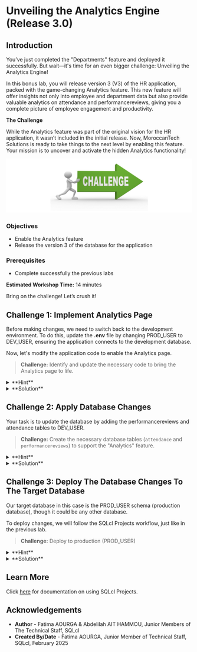 # Unveiling the Analytics Engine (Release 3.0)

## Introduction

You’ve just completed the "Departments" feature and deployed it successfully. But wait—it's time for an even bigger challenge: Unveiling the Analytics Engine!

In this bonus lab, you will release version 3 (V3) of the HR application, packed with the game-changing Analytics feature. This new feature will offer insights not only into employee and department data but also provide valuable analytics on attendance and performancereviews, giving you a complete picture of employee engagement and productivity.

**The Challenge**

While the Analytics feature was part of the original vision for the HR application, it wasn’t included in the initial release. Now, MoroccanTech Solutions is ready to take things to the next level by enabling this feature. Your mission is to uncover and activate the hidden Analytics functionality!

![Challenge picture](./images/challenge-pic.png " ")

### **Objectives**

* Enable the Analytics feature
* Release the version 3 of the database for the application

### **Prerequisites**

* Complete successfully the previous labs

**Estimated Workshop Time:** 14 minutes

Bring on the challenge! Let’s crush it!

## Challenge 1: Implement Analytics Page

Before making changes, we need to switch back to the development environment. To do this, update the **.env** file by changing PROD_USER to DEV_USER, ensuring the application connects to the development database.

Now, let's modify the application code to enable the Analytics page.

> **Challenge:** Identify and update the necessary code to bring the Analytics page to life.

<details><summary>**Hint**</summary>
    Remember where we made the change for the Departments page? Go to the same place—you’ll find the required change just below it, similar to what you did for Departments.
</details>

<details><summary>**Solution**</summary>

1. From the app folder, navigate to the pages

    ![Analytics code location](./images/analytics-code-location.png " ")

2. Double click on the pages folder then the 'HRPageContentSwitcher.tsx' file

3. Go to the line 72 where you will do the change

    ![Identify code change](./images/where-to-change-in-code.png " ")

4. Remove the PlaceHolder after return and replace it with '< AnalyticsPage />'

    ![Implement the change](./images/code-change-done.png " ")

5. Refresh the application and go to the Analytics section. It should appear now

    ![Analytics page appearing](./images/analytics-appears.png " ")

>**Note:** If you lost your application window, run it again as you did the first time.

As you can see, only the Employees per Department analytics is working—the others are not. This is because the performancereviews and attendance tables are missing and haven’t been created yet.

</details>

<!--* **Challenge:** Create the necessary database tables (`attendance` and `performancereviews`) to support the "Analytics" feature.
* **Hint:**
        * Use SQLcl to create the tables with appropriate columns and data types.
    ### `attendance` Table

    | Column Name      | Data Type       | Constraints             |
    |------------------|-----------------|------------------------|
    | ATTENDANCE_ID    | NUMBER(38)      | NOT NULL PRIMARY KEY   |
    | EMPLOYEE_ID      | NUMBER(38)      |                        |
    | CHECK_IN         | TIMESTAMP(6)    |                        |
    | CHECK_OUT        | TIMESTAMP(6)    |                        |
    | STATUS           | VARCHAR2(20)    |                        |
    * **`performancereviews` Table

    | Column Name         | Data Type       | Constraints            |
    |----------------------|-----------------|-----------------------|
    | REVIEW_ID           | NUMBER(38)      | NOT NULL PRIMARY KEY   |
    | EMPLOYEE_ID         | NUMBER(38)      |                        |
    | REVIEW_DATE         | DATE            |                        |
    | PERFORMANCE_SCORE   | NUMBER(3,2)     |                        |
    | GOALS_ACHIEVED      | VARCHAR2(255)   |                        |
    | AREAS_IMPROVEMENT   | VARCHAR2(255)   |                        |
    | REVIEWER_ID         | NUMBER(38)      |                        |
    | NEXTREVIEWDATE      | DATE            |                        |

     * Consider adding sample data to the tables to test the analytics functionality. 

    <details>
         <summary>Solution</summary>
    * **Step 1: Connect to DEV Schema**
        * **Using Named Connection:**
                ```sql
                connect <your_named_connection> 
                ```
        * **Using Wallet:**
                ```sql
                SQL> set cloudconfig directory/client_credentials.zip 
                Wallet Password:  **********
                ``` 
                ```sql
                SQL> connect username@servicename
                password
                ```
            * **Refer to the previous lab for detailed instructions on connecting to the database using a wallet.**

        * **Step 2: Create Tables**
            ```sql
            CREATE TABLE attendance (
                ATTENDANCE_ID NUMBER(38) NOT NULL PRIMARY KEY, 
                EMPLOYEE_ID NUMBER(38),
                CHECK_IN TIMESTAMP(6),
                CHECK_OUT TIMESTAMP(6),
                STATUS VARCHAR2(20)
            );

            CREATE TABLE performancereviews (
                REVIEW_ID NUMBER(38) NOT NULL PRIMARY KEY,
                EMPLOYEE_ID NUMBER(38),
                REVIEW_DATE DATE,
                PERFORMANCE_SCORE NUMBER(3,2),
                GOALS_ACHIEVED VARCHAR2(255),
                AREAS_IMPROVEMENT VARCHAR2(255),
                REVIEWER_ID NUMBER(38),
                NEXT_REVIEW_DATE DATE
            );
            ```
            -- Insert sample data into tables
            ```
            INSERT INTO attendance (EMPLOYEE_ID, CHECK_IN, CHECK_OUT, STATUS) VALUES (1, TO_DATE('2024-07-01', 'YYYY-MM-DD'), TO_DATE('2024-07-01 17:00', 'YYYY-MM-DD HH24:MI'), 'Present'); 
            -- Insert more sample data as needed
            ```
        
    </details>-->

## Challenge 2: Apply Database Changes

Your task is to update the database by adding the performancereviews and attendance tables to DEV_USER.

<!-- In this challenge, you will apply new database changes by adding the performancereviews and attendance tables to DEV_USER. -->

> **Challenge:** Create the necessary database tables (`attendance` and `performancereviews`) to support the "Analytics" feature.

<details><summary>**Hint**</summary>

Run the SQL scripts (attendance\_table.sql and performancereviews\_table.sql) in the scripts folder, just as you did previously for the employees and departments tables.

</details>

<details><summary>**Solution**</summary>

* **Step 1: Connect to DEV_USER**
    * **Using SQLcl:**
            ```sql
                connect DEV_USER/[PASSWORD]
                ```
    * **Using SQL Developer Web:**
    Signin with DEV_USER credentials

* **Step 2: Create Tables**

    * **Using SQLcl:**
        * Make sure you are in the scripts directory.
        * Execute the attendance\_table.sql and performancereviews\_table.sql
                ```sql
                    @attendance_table.sql
                ```
                ```sql
                    @performancereviews_table.sql
                ```

    * **Using SQL Developer Web:**
    Copy and past the content of the tabes scripts to SQL Developer Web sql worksheet and run the script.

* **Step 3: Refresh the application**

    Refresh the application window to view the Analytics page with the data.

    ![Analytics page working](./images/analytics-page-works.png " ")

</details>

<!--* **Challenge:** Your goal is to complete and activate the "Analytics" feature by identifying incomplete code sections, resolving placeholders, integrating missing components, and bringing the feature from a fragmented state to full functionality.

    <details> <summary>Hint</summary>
    * Create a new Git branch for the "Analytics" feature.
    * Look for comments within the code that mention or contain "TODO" "UNCOMPLETED" "Analytics," "charts," or similar terms.
    * Search for file or folder names that might contain "analytics" keywords.
    * Utilize your code editor's search functionality to locate relevant code sections.
    </details>
    <details> <summary>Solution</summary>
        * **Example Solution:**
        * check out to your feature branch :
        ```
          git checkout -b TICKET-2-Analytics
        ```
        * Search for files or folders with names like "analytics" or "Charts".
        * Use your code editor's search functionality to find code blocks that are commented out or appear to be incomplete.
        * **Specifically, look for comments like `// TODO: ANALYTICS FEATURE` and lines where placeholder values are used.**
        * look at the screenshots bellow and make the necessary changes to make your code work:
    ![charts](./images/placeholder.png " ")
    in line 73 , delete the place golder component "<PlaceHolder PlaceHolderName={'Analytics'}/>" and replace it with Analytics component <AnalyticsPage>.
    ![charts](./images/charts-files.png " ")
    there's also few changes to do in the charts components files ...
    ![charts](./images/attendanceChart.png " ")
    change the name of the Variable tableName with your new table name : Attendance.
    ![charts](./images/performance-chart.png)
    change the name of the Variable tableName with your new table name : PerformanceReview.

        Great , now run your application to see your changes, and Verify that the displayed analytics data is accurate and reflects the current state of the employee data.
         ```sql
         <copy>
         npm run dev
        </copy>
        ```
    </details>-->

## Challenge 3: Deploy The Database Changes To The Target Database

Our target database in this case is the PROD_USER schema (production database), though it could be any other database.

To deploy changes, we will follow the SQLcl Projects workflow, just like in the previous lab.

> **Challenge:** Deploy to production (PROD_USER)

<details><summary>**Hint**</summary>
Follow the same steps as in the previous lab, applying SQLcl Projects commands until you deploy and get the Analytics feature working.
<!--1. Deploy the application to production by changing the user in the .env file to PROD_USER.
2. The Analytics page will not work if you refresh and check it, as PROD_USER doesn’t contain the two new tables.
3. In SQLcl, connect as DEV_USER and navigate to the application folder.
4. Create a new branch and check out to it for future changes.
5. Export the new objects from DEV_USER.
6. Run the subsequent commands after the export, as in the previous lab, until you generate the artifact.
7. Connect to PROD_USER and run the deploy command to apply the changes.
8. Refresh the application. The Analytics page should work correctly.-->

<!--1. Deploy the application to production by changing the user in the .env file to PROD_USER
2. The Analytics page will not work now if you refresh and check it cause PROD_USER does't contain the two new tables
3. In SQLcl connect as DEV_USER and be in the application folder
4. Create a new branch and checkout to it for the future changes
5. Export from DEV_USER the new objects
6. Run the other commands that follows export as the previous lab until generating the artifact
7. Connect to PROD_USER and run deploy command to deploy the changes to it
8. Refresh the application. The Analytics page should work fine.-->

</details>

<details><summary>**Solution**</summary>

1. Change the username in the .env file from DEV\_USER to PROD\_USER.
2. Refresh the application window. The Analytics page will not work as PROD_USER doesn’t contain the two new tables yet. Which you will ensure using SQLcl Projects.
3. In SQLcl, connect as DEV_USER and navigate to the application folder.
4. Create a new branch and check out to it for upcoming changes.
5. Export the new objects from DEV_USER.
    ![Project-export](./images/project-export.png " ")
6. Add, commit then stage
    * Add and commit your changes
        ![Git add and commit](./images/git-add-commit.png " ")
        ![Project stage](./images/project-stage.png " ")
7. Checkout to main and then merge the previous branch to it.
    ![Merge to main](./images/merge-to-main.png " ")
8. Project release and gen-artifact
    * Project release
        ![Project release](./images/project-release.png " ")
    * Project gen-artifact
        ![Project-gen-artifact](./images/project-gen-artifact.png " ")
9. Connect to PROD_USER and run the deploy command to apply the changes.

10. Refresh the application. The Analytics page should work correctly.
<!--* Commit your changes:
            ```
            git add -A
            git commit -m "Added basic Analytics functionality"
            ```
* Make code changes and commit them:
            ```
            # Make necessary code changes (uncommenting, modifying, etc.)
            git add -A
            git commit -m "Added basic Analytics functionality"
            ```
* Export your database objects:
            ```
            project export -schemas DEV_USER
            ```
* Stage the changes:
            ```
            project stage
            ```
* Merge the "Analytics" branch into the main branch:
            ```
            git checkout main
            git merge TICKET-2-Analytics
            ```
            **Resolve any merge conflicts:** (If necessary)
* Release Changes:
            ```
            project release -version 3.0
            ```
* Generate your New release artifact:
        ```
            project gen-artifact  -v
            ```
* Connect to the PROD_USER:
            ```sql
            connect PROD_USER/[PASSWORD]
            ```
* Deploy to Production:
            ```
            project deploy -file [NameOfYourArtifact].zip
            ```
-->
![Analytics page working](./images/analytics-page-works.png " ")

Congratulations, Developer! You've successfully navigated this challenging lab and created a valuable system for MoroccanTech Solutions. By completing the labs , you've demonstrated a strong understanding of database development, version control, and deployment practices. You've also gained valuable experience with SQLcl and its powerful project management capabilities.

This lab has equipped you with the essential skills to effectively develop and deploy database-driven features within a real-world application environment. Keep practicing and exploring new challenges, and continue to enhance your skills as a skilled developer.

</details>

<!--* **Challenge:** Go beyond the current implementation by exploring innovative database objects and advanced analytics capabilities:

    - Create additional tables that could enhance HR analytics
    - Develop database procedures or views to generate complex insights
    - Experiment with different database objects in SQLcl
    - Implement these new features in the frontend application

  <details>
      <summary>Hint</summary>
      * Consider creating tables like:
          - Skills inventory
          - Training and development records
          - Compensation and benefits tracking
      * Explore creating database views that aggregate complex employee data
      * Design stored procedures for advanced analytics calculations
      * Use SQLcl to implement and test your database objects
  </details>
  <details>
      <summary>Solution</summary>
        * **Creative Exploration:**
          * Design and implement additional database objects
          * Experiment with data analysis techniques
          * Integrate new database features into the application
          * Demonstrate innovative approaches to HR analytics
          * Consider using database queries to calculate the required metrics.
          * Utilize charting libraries to visualize the data effectively.
          * Explore options for exporting data to different formats (e.g., CSV, PDF).
  </details>-->

<!--## Challenge 4: Preparing for Release

* **Challenge:** Prepare the "Analytics" feature for release by following proper version control and staging procedures.
    * **Hint:**
        * Make sure you are on your feature branch.
        * Commit your code changes using Git.
        * Export your database objects 
        * Stage the changes using the project stage command.
        * Merge the "Analytics" branch into the main branch.

    <details>
    <summary>Solution</summary>
    - Commit your changes:
            ```
            git add -A
            git commit -m "Added basic Analytics functionality"
            ```
    - Make code changes and commit them:
            ```
            # Make necessary code changes (uncommenting, modifying, etc.)
            git add -A 
            git commit -m "Added basic Analytics functionality"
            ```
    - Export your database objects:
            ```
            project export 
            ```
    - Stage the changes:
            ```
            project stage
            ```
    -   Merge the "Analytics" branch into the main branch:
            ```
            git checkout main
            git merge TICKET-2-Analytics
            ```
            * **Resolve any merge conflicts:** (If necessary)
    </details>-->


<!--## Challenge 5: Creating a Release Artifact

  * **Challenge:** Create a release artifact containing the changes for the "Analytics" feature.
    * **Hint:**
        * Use the `project release` command to generate the release artifact.

    <details>
        <summary>Solution</summary>
        * **Release Changes:**
            ```
            project release -version 3.0
            ``` 
        * ** Generate your New release artifact:**
        ```
            project gen-artifact  -v
            ``` 
    </details>-->

<!--## Challenge 6: Deploying Analytics to Production

* **Challenge:** Deploy the "Analytics" feature to the production environment.
    * **Hint:**
        * **1. Connect to the Production schema:**
            ```sql
            connect <your_named_connection_to_PRODUSER> 
            ```
        * **2. Deploy to Production:** 
            ```
            project deploy -file NameOfyourArtifact.zip
            ``` -->

## Learn More

Click [here](https://docs.oracle.com/en/database/oracle/sql-developer-command-line/24.3/sqcug/introduction.html?utm_source=pocket_shared) for documentation on using SQLcl Projects.

## Acknowledgements

* **Author** - Fatima AOURGA & Abdelilah AIT HAMMOU, Junior Members of The Technical Staff, SQLcl
* **Created By/Date** - Fatima AOURGA, Junior Member of Technical Staff, SQLcl, February 2025